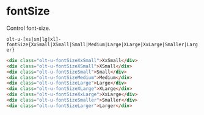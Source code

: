 # fontSize

Control font-size.

`olt-u-[xs|sm|lg|xl]-fontSize{XxSmall|XSmall|Small|Medium|Large|XLarge|XxLarge|Smaller|Larger}`


```html
<div class="olt-u-fontSizeXxSmall">XxSmall</div>
<div class="olt-u-fontSizeXSmall">XSmall</div>
<div class="olt-u-fontSizeSmall">Small</div>
<div class="olt-u-fontSizeMedium">Medium</div>
<div class="olt-u-fontSizeLarge">Large</div>
<div class="olt-u-fontSizeXLarge">XLarge</div>
<div class="olt-u-fontSizeXxLarge">XxLarge</div>
<div class="olt-u-fontSizeSmaller">Smaller</div>
<div class="olt-u-fontSizeLarger">Larger</div>
```
